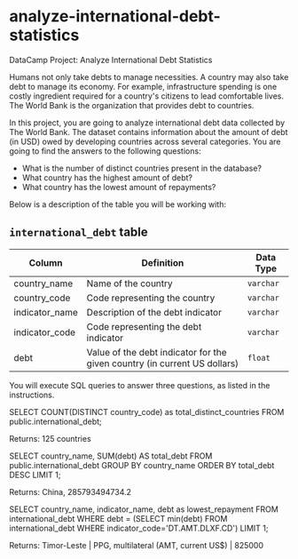 # analyze-international-debt-statistics
DataCamp Project: Analyze International Debt Statistics


Humans not only take debts to manage necessities. A country may also take debt to manage its economy. For example, infrastructure spending is one costly ingredient required for a country's citizens to lead comfortable lives. The World Bank is the organization that provides debt to countries.

In this project, you are going to analyze international debt data collected by The World Bank. The dataset contains information about the amount of debt (in USD) owed by developing countries across several categories. You are going to find the answers to the following questions:

- What is the number of distinct countries present in the database?
- What country has the highest amount of debt?
- What country has the lowest amount of repayments?

Below is a description of the table you will be working with:

## `international_debt` table

| Column | Definition | Data Type |
|-|-|-|
|country_name|Name of the country|`varchar`|
|country_code|Code representing the country|`varchar`|
|indicator_name|Description of the debt indicator|`varchar`|
|indicator_code|Code representing the debt indicator|`varchar`|
|debt|Value of the debt indicator for the given country (in current US dollars)|`float`|

You will execute SQL queries to answer three questions, as listed in the instructions.

SELECT COUNT(DISTINCT country_code) as total_distinct_countries 
FROM public.international_debt;

Returns: 125 countries

SELECT country_name, SUM(debt) AS total_debt
FROM public.international_debt 
GROUP BY country_name
ORDER BY total_debt DESC
LIMIT 1;

Returns: China, 285793494734.2

SELECT 
    country_name, indicator_name, debt as lowest_repayment
FROM international_debt
WHERE debt = (SELECT 
                 min(debt)
             FROM international_debt
             WHERE indicator_code='DT.AMT.DLXF.CD') 
LIMIT 1;

Returns: Timor-Leste | PPG, multilateral (AMT, current US$) | 825000
